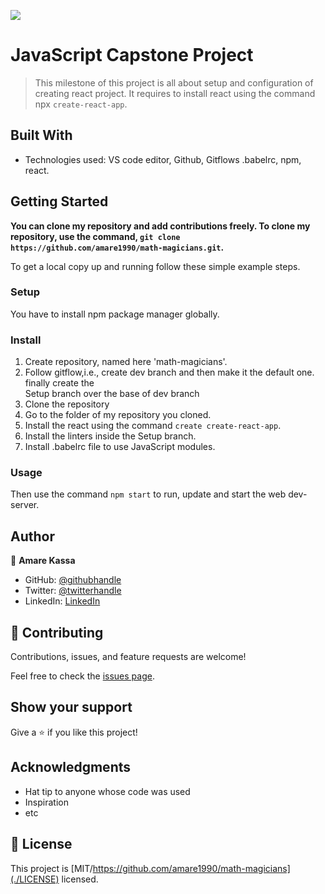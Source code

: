 ![](https://img.shields.io/badge/Microverse-blueviolet)

# JavaScript Capstone Project

> This milestone of this project is all about setup and configuration of creating react project. It requires to install react using the command npx `create-react-app`. 


## Built With

- Technologies used: VS code editor, Github, Gitflows .babelrc, npm, react. 


## Getting Started

**You can clone my repository and add contributions freely. To clone my repository, use the command, `git clone https://github.com/amare1990/math-magicians.git`.**


To get a local copy up and running follow these simple example steps.

### Setup
You have to install npm package manager globally.

### Install
1. Create repository, named here 'math-magicians'.
2. Follow gitflow,i.e., create dev branch and then make it the default one. finally create the  
    Setup branch over the base of dev branch
3. Clone the repository
4. Go to the folder of my repository you cloned.
5. Install the react using the command `create create-react-app`.
6. Install the linters inside the Setup branch.
7. Install .babelrc file to use JavaScript modules.

### Usage
Then use the command `npm start` to run, update and start the web dev-server.


## Author

👤 **Amare Kassa**

- GitHub: [@githubhandle](https://github.com/amare1990)
- Twitter: [@twitterhandle](https://twitter.com/twitterhandle)
- LinkedIn: [LinkedIn](https://linkedin.com/in/linkedinhandle)

## 🤝 Contributing

Contributions, issues, and feature requests are welcome!

Feel free to check the [issues page](https://github.com/amare1990/math-magicians/issues).

## Show your support

Give a ⭐️ if you like this project!

## Acknowledgments

- Hat tip to anyone whose code was used
- Inspiration
- etc

## 📝 License

This project is [MIT/https://github.com/amare1990/math-magicians](./LICENSE) licensed.